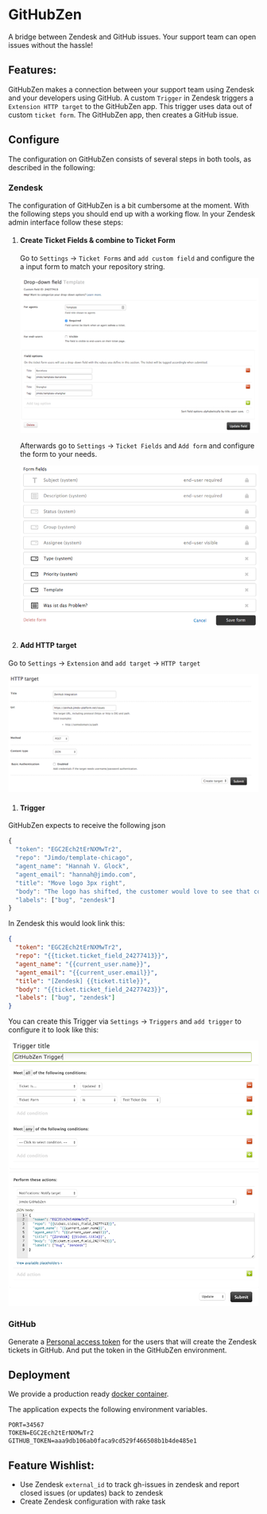 # GitHubZen
A bridge between Zendesk and GitHub issues. Your support team can open issues without the hassle!

## Features:
GitHubZen makes a connection between your support team using Zendesk and your developers using GitHub. A custom `Trigger` in Zendesk triggers a `Extension HTTP target` to the GitHubZen app. This trigger uses data out of custom `ticket form`. The GitHubZen app, then creates a GitHub issue.

## Configure
The configuration on GitHubZen consists of several steps in both tools, as described in the following:

### Zendesk

The configuration of GitHubZen is a bit cumbersome at the moment. With the following steps you should end up with a working flow. In your Zendesk admin interface follow these steps:

1. #### Create Ticket Fields & combine to Ticket Form

   Go to `Settings` -> `Ticket Forms` and `add custom field` and configure the a input form to match your repository string.

   ![](docs/zendesk-custom-field.png)

   Afterwards go to `Settings` -> `Ticket Fields` and `Add form` and configure the form to your needs.

   ![](docs/zendesk-custom-form.png)

1. #### Add HTTP target

  Go to `Settings` -> `Extension` and `add target` -> `HTTP target`

  ![](docs/zendesk-http-target.png)
1. #### Trigger

  GitHubZen expects to receive the following json

  ```js
  {
    "token": "EGC2Ech2tErNXMwTr2",
    "repo": "Jimdo/template-chicago",
    "agent_name": "Hannah V. Glock",
    "agent_email": "hannah@jimdo.com",
    "title": "Move logo 3px right",
    "body": "The logo has shifted, the customer would love to see that corrected.", // markdown supported
    "labels": ["bug", "zendesk"]
  }
  ```

  In Zendesk this would look link this:

  ```json
  {
    "token": "EGC2Ech2tErNXMwTr2",
    "repo": "{{ticket.ticket_field_24277413}}",
    "agent_name": "{{current_user.name}}",
    "agent_email": "{{current_user.email}}",
    "title": "[Zendesk] {{ticket.title}}",
    "body": "{{ticket.ticket_field_24277423}}",
    "labels": ["bug", "zendesk"]
  }
  ```

  You can create this Trigger via `Settings` -> `Triggers` and `add trigger` to configure it to look like this:

  ![](docs/zendesk-trigger.png)

### GitHub
Generate a [Personal access token](https://github.com/settings/tokens) for the users that will create the Zendesk tickets in GitHub. And put the token in the GitHubZen environment.

## Deployment
We provide a production ready [docker container](https://hub.docker.com/r/jimdo/githubzen/).

The application expects the following environment variables.
```
PORT=34567
TOKEN=EGC2Ech2tErNXMwTr2
GITHUB_TOKEN=aaa9db106ab0faca9cd529f466508b1b4de485e1
```

## Feature Wishlist:
- Use Zendesk `external_id` to track gh-issues in zendesk and report closed issues (or updates) back to zendesk
- Create Zendesk configuration with rake task
